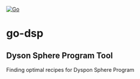 [![Go](https://github.com/NekoFluff/go-dsp/actions/workflows/go.yml/badge.svg)](https://github.com/NekoFluff/go-dsp/actions/workflows/go.yml)

# go-dsp
## Dyson Sphere Program Tool

Finding optimal recipes for Dyspon Sphere Program
